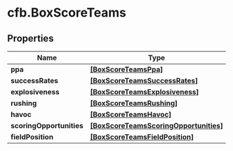 # cfb.BoxScoreTeams

## Properties
Name | Type | Description | Notes
------------ | ------------- | ------------- | -------------
**ppa** | [**[BoxScoreTeamsPpa]**](BoxScoreTeamsPpa.md) |  | [optional] 
**successRates** | [**[BoxScoreTeamsSuccessRates]**](BoxScoreTeamsSuccessRates.md) |  | [optional] 
**explosiveness** | [**[BoxScoreTeamsExplosiveness]**](BoxScoreTeamsExplosiveness.md) |  | [optional] 
**rushing** | [**[BoxScoreTeamsRushing]**](BoxScoreTeamsRushing.md) |  | [optional] 
**havoc** | [**[BoxScoreTeamsHavoc]**](BoxScoreTeamsHavoc.md) |  | [optional] 
**scoringOpportunities** | [**[BoxScoreTeamsScoringOpportunities]**](BoxScoreTeamsScoringOpportunities.md) |  | [optional] 
**fieldPosition** | [**[BoxScoreTeamsFieldPosition]**](BoxScoreTeamsFieldPosition.md) |  | [optional] 


